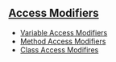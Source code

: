 ## [Access Modifiers](https://github.com/ruslooob/Java/tree/main/AccessModifiers/src)
* [Variable Access Modifiers](https://github.com/ruslooob/Java/tree/main/AccessModifiers/src/VariableAccessModiviers)
* [Method Access Modifiers](https://github.com/ruslooob/Java/tree/main/AccessModifiers/src/MethodAccessModifiers)
* [Class Access Modifires](https://github.com/ruslooob/Java/tree/main/AccessModifiers/src/ClassAccessModifiers)
